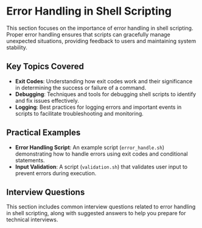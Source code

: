 # Error Handling in Shell Scripting

This section focuses on the importance of error handling in shell scripting. Proper error handling ensures that scripts can gracefully manage unexpected situations, providing feedback to users and maintaining system stability.

## Key Topics Covered

- **Exit Codes**: Understanding how exit codes work and their significance in determining the success or failure of a command.
- **Debugging**: Techniques and tools for debugging shell scripts to identify and fix issues effectively.
- **Logging**: Best practices for logging errors and important events in scripts to facilitate troubleshooting and monitoring.

## Practical Examples

- **Error Handling Script**: An example script (`error_handle.sh`) demonstrating how to handle errors using exit codes and conditional statements.
- **Input Validation**: A script (`validation.sh`) that validates user input to prevent errors during execution.

## Interview Questions

This section includes common interview questions related to error handling in shell scripting, along with suggested answers to help you prepare for technical interviews.